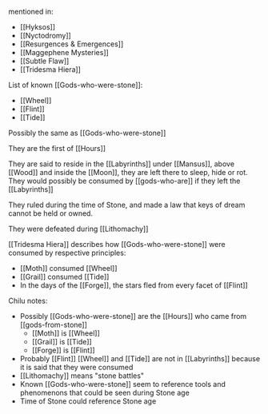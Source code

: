 mentioned in:
- [[Hyksos]]
- [[Nyctodromy]]
- [[Resurgences & Emergences]]
- [[Maggephene Mysteries]]
- [[Subtle Flaw]]
- [[Tridesma Hiera]]

List of known [[Gods-who-were-stone]]:
- [[Wheel]]
- [[Flint]]
- [[Tide]]

Possibly the same as [[Gods-who-were-stone]]

They are the first of [[Hours]]

They are said to reside in the [[Labyrinths]] under [[Mansus]], above [[Wood]] and inside the [[Moon]],
they are left there to sleep, hide or rot. They would possibly be consumed by [[gods-who-are]] if they left the [[Labyrinths]]

They ruled during the time of Stone, and made a law that keys of dream cannot be held or owned.

They were defeated during [[Lithomachy]]

[[Tridesma Hiera]] describes how [[Gods-who-were-stone]] were consumed by respective principles:
- [[Moth]] consumed [[Wheel]]
- [[Grail]] consumed [[Tide]]
- In the days of the [[Forge]], the stars fled from every facet of [[Flint]]

Chilu notes:
- Possibly [[Gods-who-were-stone]] are the [[Hours]] who came from [[gods-from-stone]]
	- [[Moth]] is [[Wheel]]
	- [[Grail]] is [[Tide]]
	- [[Forge]] is [[Flint]]
- Probably [[Flint]] [[Wheel]] and [[Tide]] are not in [[Labyrinths]] because it is said that they were consumed
- [[Lithomachy]] means "stone battles"
- Known [[Gods-who-were-stone]] seem to reference tools and phenomenons that could be seen during Stone age
- Time of Stone could reference Stone age